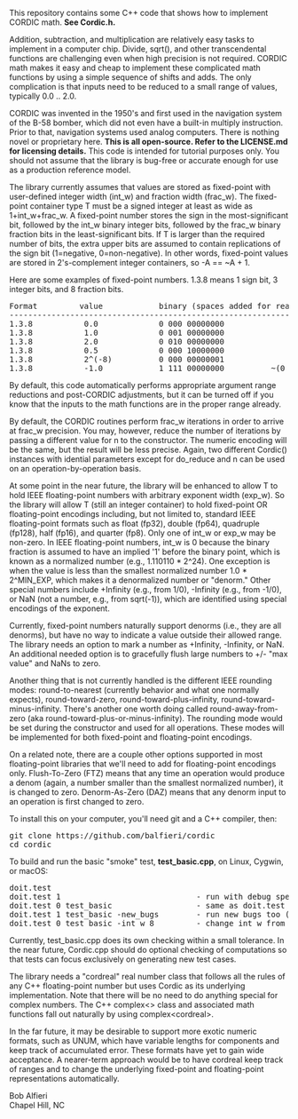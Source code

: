 <p>
This repository contains some C++ code that shows how to implement CORDIC math. <b>See Cordic.h.</b>
</p>

<p>
Addition, subtraction, and multiplication are relatively easy tasks to implement in a computer chip.  Divide, sqrt(), and other
transcendental functions are challenging even when high precision is not required.  CORDIC math makes it easy and cheap to implement
these complicated math functions by using a simple sequence of shifts and adds.  The only complication is that inputs need to 
be reduced to a small range of values, typically 0.0 .. 2.0.
</p>

<p>
CORDIC was invented in the 1950's and first used in the navigation system of the B-58 bomber, which did not
even have a built-in multiply instruction.  Prior to that, navigation systems used analog computers.
There is nothing novel or proprietary here.  <b>This is all open-source.  Refer to the LICENSE.md for licensing details.</b>  
This code is intended for tutorial purposes only. You should not assume that the library is bug-free or accurate enough
for use as a production reference model.
</p>

<p>
The library currently assumes that values are stored as fixed-point with user-defined integer width (int_w) and fraction width (frac_w).  
The fixed-point container type T must be a signed integer at least as wide as 1+int_w+frac_w. A fixed-point number stores
the sign in the most-significant bit, followed by the int_w binary integer bits, followed by the frac_w binary fraction bits 
in the least-significant
bits.  If T is larger than the required number of bits, the extra upper bits are assumed to contain replications of the sign bit
(1=negative, 0=non-negative).  In other words, fixed-point values are stored in 2's-complement integer containers, so -A == ~A + 1.
</p>

<p>
Here are some examples of fixed-point numbers.  1.3.8 means 1 sign bit, 3 integer bits, and 8 fraction bits.
</p>
<pre>
Format         value            binary (spaces added for readability)
---------------------------------------------------------------------
1.3.8           0.0             0 000 00000000
1.3.8           1.0             0 001 00000000
1.3.8           2.0             0 010 00000000
1.3.8           0.5             0 000 10000000
1.3.8           2^(-8)          0 000 00000001      
1.3.8           -1.0            1 111 00000000          ~(0 001 00000000) + 1  == (1 110 11111111) + 1
</pre>

<p>
By default, this code automatically performs appropriate argument range reductions and post-CORDIC adjustments, 
but it can be turned off if you know that the inputs to the math functions are in the proper range already.
</p>

<p>
By default, the CORDIC routines perform frac_w iterations in order to arrive at frac_w precision.  You may, however,
reduce the number of iterations by passing a different value for n to the constructor.  The numeric encoding
will be the same, but the result will be less precise.  Again, two different Cordic() instances with idential parameters
except for do_reduce and n can be used on an operation-by-operation basis.
</p>

<p>
At some point in the near future, the library will be enhanced to allow T to hold IEEE floating-point numbers with
arbitrary exponent width (exp_w). So the library will allow T (still an integer container) to hold 
fixed-point OR floating-point encodings including, but not
limited to, standard IEEE floating-point formats such as float (fp32), double (fp64), quadruple (fp128), half (fp16), and quarter (fp8).
Only one of int_w or exp_w may be non-zero.  In IEEE floating-point numbers, int_w is 0 because the binary fraction is 
assumed to have an implied '1' before the 
binary point, which is known as a normalized number (e.g., 1.110110 * 2^24).  One exception is when
the value is less than the smallest normalized number 1.0 * 2^MIN_EXP, which makes it a denormalized number or "denorm." Other special
numbers include +Infinity (e.g., from 1/0), -Infinity (e.g., from -1/0), or NaN (not a number, e.g., from sqrt(-1)), which 
are identified using special encodings of the exponent.
</p>

<p>
Currently, fixed-point numbers naturally support denorms (i.e., they are all denorms), but have no way to indicate a value 
outside their allowed range.  The library needs
an option to mark a number as +Infinity, -Infinity, or NaN.  An additional needed option is
to gracefully flush large numbers to +/- "max value" and NaNs to zero.
</p>

<p>
Another thing that is not currently handled is the different IEEE rounding modes: round-to-nearest (currently behavior 
and what one normally expects), 
round-toward-zero, round-toward-plus-infinity, round-toward-minus-infinity.  There's another one worth doing
called round-away-from-zero (aka round-toward-plus-or-minus-infinity). The rounding mode would be set
during the constructor and used for all operations.  These modes will be implemented for both fixed-point and floating-point
encodings.
</p>

<p>
On a related note, there are a couple other options supported in most floating-point libraries that we'll need to add for
floating-point encodings only.
Flush-To-Zero (FTZ) means that any time an operation would produce a denom (again, a number smaller than the smallest normalized
number), it is changed to zero.
Denorm-As-Zero (DAZ) means that any denorm input to an operation is first changed to zero.
</p>

<p>
To install this on your computer, you'll need git and a C++ compiler, then:
</p>
<pre>
git clone https://github.com/balfieri/cordic
cd cordic
</pre>

<p>
To build and run the basic "smoke" test, <b>test_basic.cpp</b>, on Linux, Cygwin, or macOS:
</p>
<pre>
doit.test
doit.test 1                             - run with debug spew 
doit.test 0 test_basic                  - same as doit.test with no args
doit.test 1 test_basic -new_bugs        - run new bugs too (those not fixed yet)
doit.test 0 test_basic -int_w 8         - change int_w from default to 8 bits
</pre>

<p>
Currently, test_basic.cpp does its own checking within a small tolerance.  In the near future, 
Cordic.cpp should do optional checking of computations so that tests can focus exclusively on generating
new test cases.
</p>

<p>
The library needs a "cordreal" real number class that follows all the rules of any C++ floating-point number but uses Cordic 
as its underlying implementation. Note that there will be no need to do anything special for complex numbers. The C++ complex<> 
class and associated math functions fall out naturally by using complex&lt;cordreal&gt;.
</p>

<p>
In the far future, it may be desirable to support more exotic numeric formats, such as UNUM, which have variable lengths for components
and keep track of accumulated error. These formats have yet to gain wide acceptance.  A nearer-term approach would be to have
cordreal keep track of ranges and to change the underlying fixed-point and floating-point representations automatically.
</p>

<p>
Bob Alfieri<br>
Chapel Hill, NC
</p>
